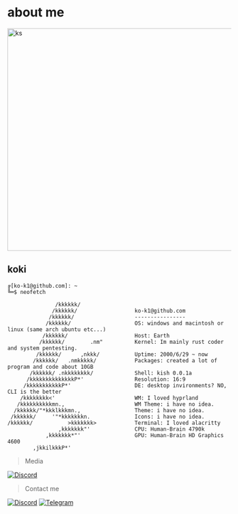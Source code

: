 # about me

<a href="https://github.com/ko-k1?tab=repositories">
  <img src="https://github.com/ko-k1/ko-k1/blob/main/src/ks-koki.svg" alt="ks" width="650" height="500">
</a>

## koki
```kish
╔[ko-k1@github.com]: ~
╚═$ neofetch

               /kkkkkk/       
              /kkkkkk/                  ko-k1@github.com
             /kkkkkk/                   ----------------
            /kkkkkk/                    OS: windows and macintosh or linux (same arch ubuntu etc...)
           /kkkkkk/                     Host: Earth
          /kkkkkk/        .nm"          Kernel: Im mainly rust coder and system pentesting.
         /kkkkkk/      ,nkkk/           Uptime: 2000/6/29 ~ now
        /kkkkkk/   .nmkkkkk/            Packages: created a lot of program and code about 10GB
       /kkkkkk/ .nkkkkkkkk/             Shell: kish 0.0.1a
      /kkkkkkkkkkkkkkP*'                Resolution: 16:9
     /kkkkkkkkkkkP*'                    DE: desktop invironments? NO, CLI is the better
    /kkkkkkkk<'                         WM: I loved hyprland
   /kkkkkkkkkkmn.,                      WM Theme: i have no idea.
  /kkkkkk/"*kkklkkkmn.,                 Theme: i have no idea.
 /kkkkkk/     '"*kkkkkkkn.              Icons: i have no idea.
/kkkkkk/           >kkkkkkk>            Terminal: I loved alacritty
                ,kkkkkkk"'              CPU: Human-Brain 4790k
            ,kkkkkkk*"'                 GPU: Human-Brain HD Graphics 4600
        ,jkkilkkkP*'          
```

> Media

<p align="auto">
  <a href="https://discord.gg/nBrxmeC5mF">
    <img alt="Discord" src="https://img.shields.io/discord/893451702143963146?color=%7289da&label=Join%20Server&logo=discord&logoColor=%7289da&style=for-the-badge">
  </a>
</p>

>Contact me

[![Discord](https://img.shields.io/badge/Discord-7289da)](https://discordapp.com/users/kok1_) [![Telegram](https://img.shields.io/badge/Telegram-2AABEE)](https://t.me/kxk1e)
